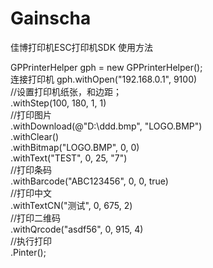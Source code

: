 # Gainscha
佳博打印机ESC打印机SDK
使用方法

GPPrinterHelper gph = new GPPrinterHelper();  <br />
连接打印机
gph.withOpen("192.168.0.1", 9100)   <br />
  //设置打印机纸张，和边距；  <br />
   .withStep(100, 180, 1, 1) <br />
   //打印图片<br />
   .withDownload(@"D:\ddd.bmp", "LOGO.BMP")   <br />
   .withClear()<br />
   .withBitmap("LOGO.BMP", 0, 0)   <br />
   .withText("TEST", 0, 25, "7")  <br />
    //打印条码   <br />
   .withBarcode("ABC123456", 0, 0, true)   <br />
   //打印中文<br />
   .withTextCN("测试", 0, 675, 2)   <br />
   //打印二维码  <br />
   .withQrcode("asdf56", 0, 915, 4)  <br />
   //执行打印  <br />
   .Pinter();   <br />
